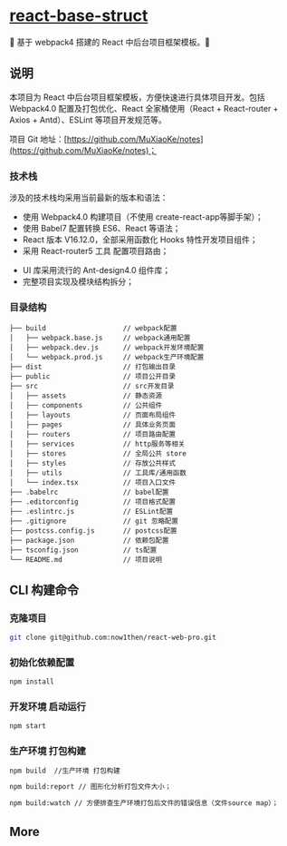 # [react-base-struct](https://github.com/MuXiaoKe/notes)

🚀 基于 webpack4 搭建的 React 中后台项目框架模板。🚀


## 说明

本项目为 React 中后台项目框架模板，方便快速进行具体项目开发。包括 Webpack4.0 配置及打包优化、React 全家桶使用（React + React-router + Axios + Antd）、ESLint 等项目开发规范等。

项目 Git 地址：[https://github.com/MuXiaoKe/notes](https://github.com/MuXiaoKe/notes)；

### 技术栈

涉及的技术栈均采用当前最新的版本和语法：

- 使用 Webpack4.0 构建项目（不使用 create-react-app等脚手架）；
- 使用 Babel7 配置转换 ES6、React 等语法；
- React 版本 V16.12.0，全部采用函数化 Hooks 特性开发项目组件；
- 采用 React-router5 工具 配置项目路由；
<!-- - 采用 Mobx5 + Hooks 实现项目数据状态管理； -->
<!-- - 封装 Axios 库实现与后台 http 请求交互； -->
- UI 库采用流行的 Ant-design4.0 组件库；
- 完整项目实现及模块结构拆分；

### 目录结构

```
├── build                   // webpack配置
│   ├── webpack.base.js     // webpack通用配置
│   ├── webpack.dev.js      // webpack开发环境配置
│   └── webpack.prod.js     // webpack生产环境配置
├── dist                    // 打包输出目录
├── public                  // 项目公开目录
├── src                     // src开发目录
│   ├── assets              // 静态资源
│   ├── components          // 公共组件
│   ├── layouts             // 页面布局组件
│   ├── pages               // 具体业务页面
│   ├── routers             // 项目路由配置
│   ├── services            // http服务等相关
│   ├── stores              // 全局公共 store
│   ├── styles              // 存放公共样式
│   ├── utils               // 工具库/通用函数
│   └── index.tsx           // 项目入口文件
├── .babelrc                // babel配置
├── .editorconfig           // 项目格式配置
├── .eslintrc.js            // ESLint配置
├── .gitignore              // git 忽略配置
├── postcss.config.js       // postcss配置
├── package.json            // 依赖包配置
├── tsconfig.json           // ts配置
└── README.md               // 项目说明
```

## CLI 构建命令

### 克隆项目

```bash
git clone git@github.com:now1then/react-web-pro.git
```

### 初始化依赖配置

```bash
npm install
```

### 开发环境 启动运行

```bash
npm start
```

### 生产环境 打包构建

```bash
npm build  //生产环境 打包构建

npm build:report // 图形化分析打包文件大小；

npm build:watch // 方便排查生产环境打包后文件的错误信息（文件source map）；
```

## More

